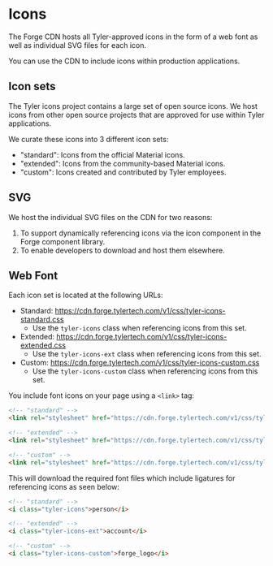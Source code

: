 # Icons

The Forge CDN hosts all Tyler-approved icons in the form of a web font as well as individual SVG files for each icon.

You can use the CDN to include icons within production applications.

## Icon sets

The Tyler icons project contains a large set of open source icons. We host icons from other open source projects that are approved for use
within Tyler applications.

We curate these icons into 3 different icon sets:

- "standard": Icons from the official Material icons.
- "extended": Icons from the community-based Material icons.
- "custom": Icons created and contributed by Tyler employees.

## SVG

We host the individual SVG files on the CDN for two reasons:

1. To support dynamically referencing icons via the icon component in the Forge component library.
2. To enable developers to download and host them elsewhere.


## Web Font



Each icon set is located at the following URLs:

- Standard: https://cdn.forge.tylertech.com/v1/css/tyler-icons-standard.css
  - Use the `tyler-icons` class when referencing icons from this set.
- Extended: https://cdn.forge.tylertech.com/v1/css/tyler-icons-extended.css
  - Use the `tyler-icons-ext` class when referencing icons from this set.
- Custom: https://cdn.forge.tylertech.com/v1/css/tyler-icons-custom.css
  - Use the `tyler-icons-custom` class when referencing icons from this set.

You include font icons on your page using a `<link>` tag:

```html
<!-- "standard" -->
<link rel="stylesheet" href="https://cdn.forge.tylertech.com/v1/css/tyler-icons-standard.css">

<!-- "extended" -->
<link rel="stylesheet" href="https://cdn.forge.tylertech.com/v1/css/tyler-icons-extended.css">

<!-- "custom" -->
<link rel="stylesheet" href="https://cdn.forge.tylertech.com/v1/css/tyler-icons-custom.css">
```

This will download the required font files which include ligatures for referencing icons as seen below:

```html
<!-- "standard" -->
<i class="tyler-icons">person</i>

<!-- "extended" -->
<i class="tyler-icons-ext">account</i>

<!-- "custom" -->
<i class="tyler-icons-custom">forge_logo</i>
```
